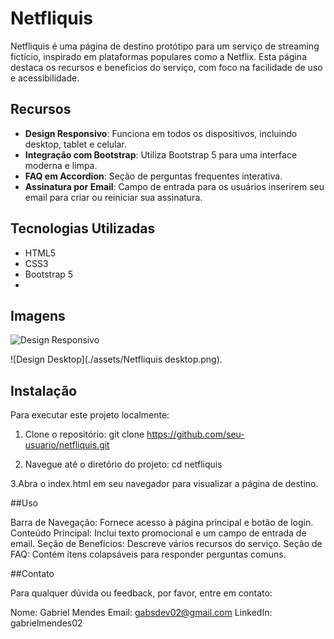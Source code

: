 # Netfliquis

Netfliquis é uma página de destino protótipo para um serviço de streaming fictício, inspirado em plataformas populares como a Netflix. Esta página destaca os recursos e benefícios do serviço, com foco na facilidade de uso e acessibilidade.

## Recursos

- **Design Responsivo**: Funciona em todos os dispositivos, incluindo desktop, tablet e celular.
- **Integração com Bootstrap**: Utiliza Bootstrap 5 para uma interface moderna e limpa.
- **FAQ em Accordion**: Seção de perguntas frequentes interativa.
- **Assinatura por Email**: Campo de entrada para os usuários inserirem seu email para criar ou reiniciar sua assinatura.

## Tecnologias Utilizadas

- HTML5
- CSS3
- Bootstrap 5
- 
## Imagens

![Design Responsivo](/assets/mobile,png)


![Design Desktop](./assets/Netfliquis desktop.png).

## Instalação

Para executar este projeto localmente:

1. Clone o repositório:
   git clone https://github.com/seu-usuario/netfliquis.git

2. Navegue até o diretório do projeto:
cd netfliquis

3.Abra o index.html em seu navegador para visualizar a página de destino.

##Uso

Barra de Navegação: Fornece acesso à página principal e botão de login.
Conteúdo Principal: Inclui texto promocional e um campo de entrada de email.
Seção de Benefícios: Descreve vários recursos do serviço.
Seção de FAQ: Contém itens colapsáveis para responder perguntas comuns.


##Contato

Para qualquer dúvida ou feedback, por favor, entre em contato:

Nome: Gabriel Mendes
Email: gabsdev02@gmail.com
LinkedIn: gabrielmendes02


  
